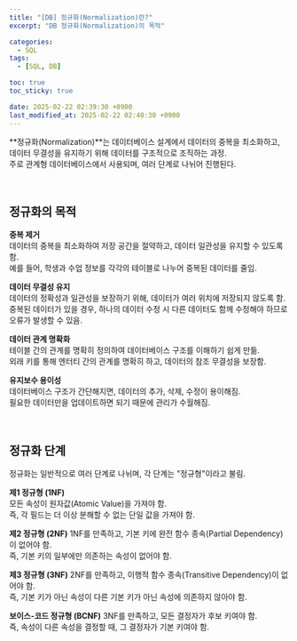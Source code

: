 ```yaml
---
title: "[DB] 정규화(Normalization)란?"
excerpt: "DB 정규화(Normalization)의 목적"

categories:
  - SQL
tags:
  - [SQL, DB]

toc: true
toc_sticky: true

date: 2025-02-22 02:39:30 +0900
last_modified_at: 2025-02-22 02:40:30 +0900
---
```


**정규화(Normalization)**는 데이터베이스 설계에서 데이터의 중복을 최소화하고, 데이터 무결성을 유지하기 위해 데이터를 구조적으로 조직하는 과정.  
주로 관계형 데이터베이스에서 사용되며, 여러 단계로 나뉘어 진행된다.

<br>

## 정규화의 목적

**중복 제거**  
데이터의 중복을 최소화하여 저장 공간을 절약하고, 데이터 일관성을 유지할 수 있도록 함.  
예를 들어, 학생과 수업 정보를 각각의 테이블로 나누어 중복된 데이터를 줄임.

**데이터 무결성 유지**  
데이터의 정확성과 일관성을 보장하기 위해, 데이터가 여러 위치에 저장되지 않도록 함.  
중복된 데이터가 있을 경우, 하나의 데이터 수정 시 다른 데이터도 함께 수정해야 하므로 오류가 발생할 수 있음.

**데이터 관계 명확화**  
테이블 간의 관계를 명확히 정의하여 데이터베이스 구조를 이해하기 쉽게 만듦.  
외래 키를 통해 엔터티 간의 관계를 명확히 하고, 데이터의 참조 무결성을 보장함.

**유지보수 용이성**  
데이터베이스 구조가 간단해지면, 데이터의 추가, 삭제, 수정이 용이해짐.  
필요한 데이터만을 업데이트하면 되기 때문에 관리가 수월해짐.

<br>

## 정규화 단계

정규화는 일반적으로 여러 단계로 나뉘며, 각 단계는 "정규형"이라고 불림.

**제1 정규형 (1NF)**  
모든 속성이 원자값(Atomic Value)을 가져야 함.  
즉, 각 필드는 더 이상 분해할 수 없는 단일 값을 가져야 함.

**제2 정규형 (2NF)**
1NF를 만족하고, 기본 키에 완전 함수 종속(Partial Dependency)이 없어야 함.  
즉, 기본 키의 일부에만 의존하는 속성이 없어야 함.

**제3 정규형 (3NF)**
2NF를 만족하고, 이행적 함수 종속(Transitive Dependency)이 없어야 함.  
즉, 기본 키가 아닌 속성이 다른 기본 키가 아닌 속성에 의존하지 않아야 함.

**보이스-코드 정규형 (BCNF)**
3NF를 만족하고, 모든 결정자가 후보 키여야 함.  
즉, 속성이 다른 속성을 결정할 때, 그 결정자가 기본 키여야 함.
